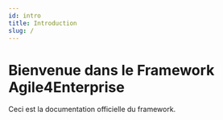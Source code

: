 ```yaml
---
id: intro
title: Introduction
slug: /
---
```


# Bienvenue dans le Framework Agile4Enterprise

Ceci est la documentation officielle du framework.
